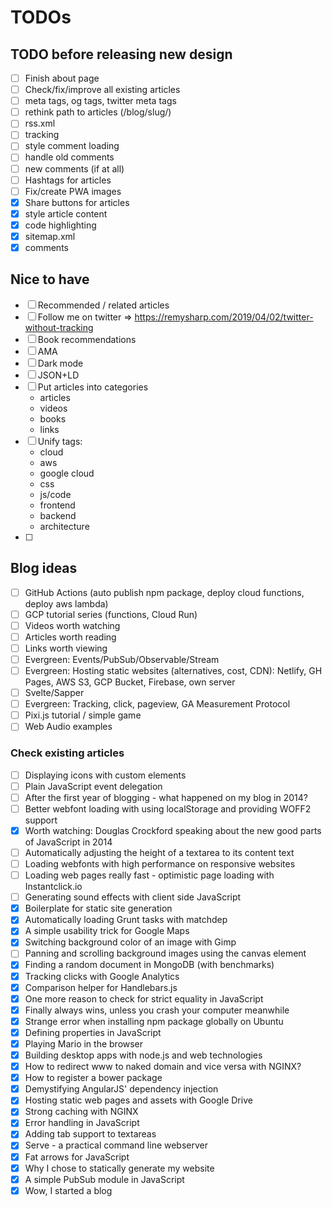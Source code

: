 # TODOs

## TODO before releasing new design

- [ ] Finish about page
- [ ] Check/fix/improve all existing articles
- [ ] meta tags, og tags, twitter meta tags
- [ ] rethink path to articles (/blog/slug/)
- [ ] rss.xml
- [ ] tracking
- [ ] style comment loading
- [ ] handle old comments
- [ ] new comments (if at all)
- [ ] Hashtags for articles
- [ ] Fix/create PWA images
- [x] Share buttons for articles
- [x] style article content
- [x] code highlighting
- [x] sitemap.xml
- [x] comments

## Nice to have

- [ ] Recommended / related articles
- [ ] Follow me on twitter => https://remysharp.com/2019/04/02/twitter-without-tracking
- [ ] Book recommendations
- [ ] AMA
- [ ] Dark mode
- [ ] JSON+LD
- [ ] Put articles into categories
  - articles
  - videos
  - books
  - links
- [ ] Unify tags:
  - cloud
  - aws
  - google cloud
  - css
  - js/code
  - frontend
  - backend
  - architecture
- [ ]

## Blog ideas

- [ ] GitHub Actions (auto publish npm package, deploy cloud functions, deploy aws lambda)
- [ ] GCP tutorial series (functions, Cloud Run)
- [ ] Videos worth watching
- [ ] Articles worth reading
- [ ] Links worth viewing
- [ ] Evergreen: Events/PubSub/Observable/Stream
- [ ] Evergreen: Hosting static websites (alternatives, cost, CDN): Netlify, GH Pages, AWS S3, GCP Bucket, Firebase, own server
- [ ] Svelte/Sapper
- [ ] Evergreen: Tracking, click, pageview, GA Measurement Protocol
- [ ] Pixi.js tutorial / simple game
- [ ] Web Audio examples

### Check existing articles

- [ ] Displaying icons with custom elements
- [ ] Plain JavaScript event delegation
- [ ] After the first year of blogging - what happened on my blog in 2014?
- [ ] Better webfont loading with using localStorage and providing WOFF2 support
- [x] Worth watching: Douglas Crockford speaking about the new good parts of JavaScript in 2014
- [ ] Automatically adjusting the height of a textarea to its content text
- [ ] Loading webfonts with high performance on responsive websites
- [ ] Loading web pages really fast - optimistic page loading with Instantclick.io
- [ ] Generating sound effects with client side JavaScript
- [x] Boilerplate for static site generation
- [x] Automatically loading Grunt tasks with matchdep
- [x] A simple usability trick for Google Maps
- [x] Switching background color of an image with Gimp
- [ ] Panning and scrolling background images using the canvas element
- [x] Finding a random document in MongoDB (with benchmarks)
- [x] Tracking clicks with Google Analytics
- [x] Comparison helper for Handlebars.js
- [x] One more reason to check for strict equality in JavaScript
- [x] Finally always wins, unless you crash your computer meanwhile
- [x] Strange error when installing npm package globally on Ubuntu
- [x] Defining properties in JavaScript
- [x] Playing Mario in the browser
- [x] Building desktop apps with node.js and web technologies
- [x] How to redirect www to naked domain and vice versa with NGINX?
- [x] How to register a bower package
- [x] Demystifying AngularJS' dependency injection
- [x] Hosting static web pages and assets with Google Drive
- [x] Strong caching with NGINX
- [x] Error handling in JavaScript
- [x] Adding tab support to textareas
- [x] Serve - a practical command line webserver
- [x] Fat arrows for JavaScript
- [x] Why I chose to statically generate my website
- [x] A simple PubSub module in JavaScript
- [x] Wow, I started a blog
